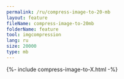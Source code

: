 ```yaml
---
permalink: /ru/compress-image-to-20-mb
layout: feature
fileName: compress-image-to-20mb
folderName: feature
tool: imgcompression
lang: ru
size: 20000
type: mb
---
```


{%- include compress-image-to-X.html -%}
